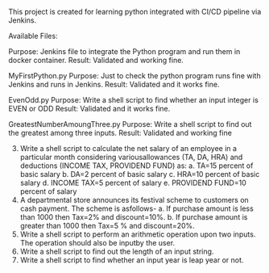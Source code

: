 This project is created for learning python integrated with CI/CD pipeline via Jenkins.

Available Files:

Purpose: Jenkins file to integrate the Python program and run them in docker container.
Result: Validated and working fine.

MyFirstPython.py 
    Purpose: Just to check the python program runs fine with Jenkins and runs in Jenkins.
    Result: Validated and it works fine.

EvenOdd.py
    Purpose: Write a shell script to find whether an input integer is EVEN or ODD
    Result: Validated and it works fine.

GreatestNumberAmoungThree.py
    Purpose: Write a shell script to find out the greatest among three inputs.
    Result: Validated and working fine 
    

3. Write a shell script to calculate the net salary of an employee in a particular month considering variousallowances (TA, DA, HRA) and deductions (INCOME TAX, PROVIDEND FUND) as:
    a. TA=15 percent of basic salary
    b. DA=2 percent of basic salary
    c. HRA=10 percent of basic salary
    d. INCOME TAX=5 percent of salary
    e. PROVIDEND FUND=10 percent of salary
4. A departmental store announces its festival scheme to customers on cash payment. The scheme is asfollows-
    a. If purchase amount is less than 1000 then Tax=2% and discount=10%.
    b. If purchase amount is greater than 1000 then Tax=5 % and discount=20%.
5. Write a shell script to perform an arithmetic operation upon two inputs. The operation should also be inputby the user.
6. Write a shell script to find out the length of an input string.
7. Write a shell script to find whether an input year is leap year or not.